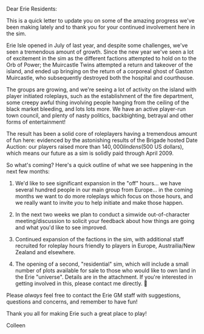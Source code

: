﻿Dear Erie Residents:


This is a quick letter to update you on some of the amazing progress we've been making lately and to thank you for your continued involvement here in the sim.


Erie Isle opened in July of last year, and despite some challenges, we've seen a tremendous amount of growth.  Since the new year we've seen a lot of excitement in the sim as the different factions attempted to hold on to the Orb of Power; the Muircastle Twins attempted a return and takeover of the island, and ended up bringing on the return of a corporeal ghost of Gaston Muircastle, who subsequently destroyed both the hospital and courthouse.  


The groups are growing, and we're seeing a lot of activity on the island with player initiated roleplays, such as the establishment of the fire department, some creepy awful thing involving people hanging from the ceiling of the black market bleeding, and lots lots more. We have an active player-run town council, and plenty of nasty politics, backbighting, betrayal and other forms of entertainment!


The result has been a solid core of roleplayers having a tremendous amount of fun here: evidenced by the astonishing results of the Brigade hosted Date Auction: our players raised more than $140,000 lindens ($500 US dollars), which means our future as a sim is solidly paid through April 2009.  


So what's coming?  Here's a quick outline of what we see happening in the next few months:


1) We'd like to see significant expansion in the "off" hours... we have several hundred people in our main group from Europe... in the coming months we want to do more roleplays which focus on those hours, and we really want to invite _you_ to help initiate and make those happen.


2) In the next two weeks we plan to conduct a simwide out-of-character meeting/discussion to solicit your feedback about how things are going and what you'd like to see improved.


3) Continued expansion of the factions in the sim, with additional staff recruited for roleplay hours friendly to players in Europe, Austrailia/New Zealand and elsewhere. 


4) The opening of a second, "residential" sim, which will include a small number of plots available for sale to those who would like to own land in the Erie "universe".  Details are in the attachment. If you're interested in getting involved in this, please contact me directly. 􀀃


Please _always_ feel free to contact the Erie GM staff with suggestions, questions and concerns, and remember to have fun!  


Thank you all for making Erie such a great place to play!


Colleen
